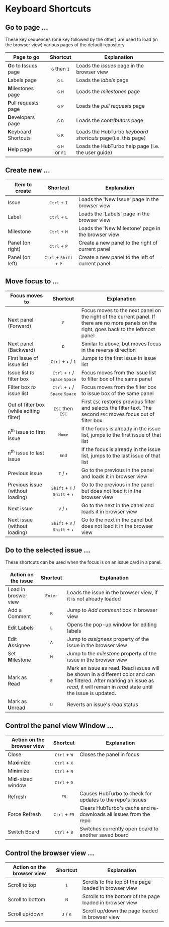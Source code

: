 ﻿# Keyboard Shortcuts

## Go to page ...

These key sequences (one key followed by the other) are used to load (in the browser view)
 various pages of the default repository

| **Page to go**| **Shortcut**|**Explanation**|
| ------------- |:-------------:| ------------|
| **G**o to **I**ssues page|<kbd>G</kbd> then <kbd>I</kbd>|Loads the *issues* page in the browser view|
| **L**abels page|<kbd>G</kbd> <kbd>L</kbd>|Loads the *labels* page |
| **M**ilestones page|<kbd>G</kbd> <kbd>M</kbd>|Loads the *milestones* page |
| **P**ull requests page|<kbd>G</kbd> <kbd>P</kbd>|Loads the *pull requests* page |
| **D**evelopers page|<kbd>G</kbd> <kbd>D</kbd>|Loads the *contributors* page |
| **K**eyboard Shortcuts|<kbd>G</kbd> <kbd>K</kbd>|Loads the HubTurbo *keyboard shortcuts* page(i.e. this page) |
| **H**elp page|<kbd>G</kbd> <kbd>H</kbd> <br> or <kbd>F1</kbd>|Loads the HubTurbo help page (i.e. the user guide) |

## Create new ...

| **Item to create**| **Shortcut**|**Explanation**|
| ------------- |:-------------:| --------- |
| Issue|<kbd>Ctrl</kbd> + <kbd>I</kbd>|Loads the 'New Issue' page in the browser view|
| Label|<kbd>Ctrl</kbd> + <kbd>L</kbd>|Loads the 'Labels' page in the browser view|
| Milestone|<kbd>Ctrl</kbd> + <kbd>M</kbd>|Loads the 'New Milestone' page in the browser view|
| Panel (on right)|<kbd>Ctrl</kbd> + <kbd>P</kbd>| Create a new panel to the right of current panel|
| Panel (on left)|<kbd>Ctrl</kbd> + <kbd>Shift</kbd> + <kbd>P</kbd>|Create a new panel to the left of current panel|

## Move focus to ...

| **Focus moves to**| **Shortcut**|**Explanation**|
| ------------- |:-------------:| ------------|
| Next panel (Forward)|<kbd>F</kbd>|Focus moves to the next panel on the right of the current panel. If there are no more panels on the right, goes back to the leftmost panel|
| Next panel (Backward)|<kbd>D</kbd>|Similar to above, but moves focus in the reverse direction|
| First issue of issue list|<kbd>Ctrl</kbd> + <kbd>↓</kbd> / <kbd>1</kbd>| Jumps to the first issue in issue list|
| Issue list *to* filter box|<kbd>Ctrl</kbd> + <kbd>↑</kbd> / <kbd>Space</kbd> <kbd>Space</kbd>|Focus moves from the issue list to filter box of the same panel|
| Filter box *to* issue list|<kbd>Ctrl</kbd> + <kbd>↓</kbd> / <kbd>Space</kbd> <kbd>Space</kbd>|Focus moves from the filter box to issue box of the same panel|
| Out of filter box (while editing filter)|<kbd>ESC</kbd> then <kbd>ESC</kbd>|First <kbd>ESC</kbd> restores previous filter and selects the filter text. The second <kbd>ESC</kbd> moves focus out of filter box|
| n<sup>th</sup> issue *to* first issue|<kbd>Home</kbd>|If the focus is already in the issue list, jumps to the first issue of that list|
| n<sup>th</sup> issue *to* last issue|<kbd>End</kbd>|If the focus is already in the issue list, jumps to the last issue of that list|
| Previous issue |<kbd>T</kbd> / <kbd>↑</kbd>|Go to the previous in the panel and loads it in browser view|
| Previous issue (without loading) |<kbd>Shift</kbd> + <kbd>T</kbd> / <kbd>Shift</kbd> + <kbd>↑</kbd>|Go to the previous in the panel but does not load it in the browser view|
| Next issue |<kbd>V</kbd> / <kbd>↓</kbd>|Go to the next in the panel and loads it in browser view|
| Next issue (without loading) |<kbd>Shift</kbd> + <kbd>V</kbd> / <kbd>Shift</kbd> + <kbd>↓</kbd>|Go to the next in the panel but does not load it in the browser view|

## Do to the selected issue ...

These shortcuts can be used when the focus is on an issue card in a panel.

| **Action on the issue**| **Shortcut**|**Explanation**|
| ------------- |:-------------:| -----------|
| Load in broswer view|<kbd>Enter</kbd>|Loads the issue in the browser view, if it is not already loaded|
| Add a Comment|<kbd>R</kbd>|Jump to *Add comment* box in browser view|
| Edit **L**abels|<kbd>L</kbd>|Opens the pop-up window for editing labels|
| Edit **A**ssignee|<kbd>A</kbd>|Jump to *assignees* property of the issue in the browser view|
| Set **M**ilestone|<kbd>M</kbd>|Jump to the *milestone* property of the issue in the browser view|
| Mark as R**e**ad|<kbd>E</kbd>|Mark an issue as read. Read issues will be shown in a different color and can be filtered. After marking an issue as *read*, it will remain in *read* state until the issue is updated.|
| Mark as **U**nread|<kbd>U</kbd>|Reverts an issue's *read* status|

## Control the panel view Window ...

| **Action on the browser view**| **Shortcut**|**Explanation**|
| ------------- |:-------------:| -----------|
| Close|<kbd>Ctrl</kbd> + <kbd>W</kbd>| Closes the panel in focus|
| Ma**x**imize|<kbd>Ctrl</kbd> + <kbd>X</kbd>||
| Mi**n**imize|<kbd>Ctrl</kbd> + <kbd>N</kbd>||
| Mi**d**-sized window|<kbd>Ctrl</kbd> + <kbd>D</kbd>||
| Refresh|<kbd>F5</kbd>|Causes HubTurbo to check for updates to the repo's issues|
| Force Refresh|<kbd>Ctrl</kbd> + <kbd>F5</kbd>|Clears HubTurbo's cache and re-downloads all issues from the repo|
| Switch Board|<kbd>Ctrl</kbd> + <kbd>B</kbd>|Switches currently open board to another saved board|

## Control the browser view ...

| **Action on the browser view**| **Shortcut**|**Explanation**|
| ------------- |:-------------:| -----------|
| Scroll to top|<kbd>I</kbd>|Scrolls to the top of the page loaded in browser view|
| Scroll to bottom|<kbd>N</kbd>|Scrolls to the bottom of the page loaded in browser view|
| Scroll up/down|<kbd>J</kbd> / <kbd>K</kbd>|Scroll up/down the page loaded in browser view|